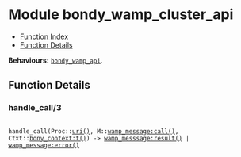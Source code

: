 

# Module bondy_wamp_cluster_api #
* [Function Index](#index)
* [Function Details](#functions)

__Behaviours:__ [`bondy_wamp_api`](bondy_wamp_api.md).

<a name="functions"></a>

## Function Details ##

<a name="handle_call-3"></a>

### handle_call/3 ###

<pre><code>
handle_call(Proc::<a href="#type-uri">uri()</a>, M::<a href="wamp_message.md#type-call">wamp_message:call()</a>, Ctxt::<a href="bony_context.md#type-t">bony_context:t()</a>) -&gt; <a href="wamp_messsage.md#type-result">wamp_messsage:result()</a> | <a href="wamp_message.md#type-error">wamp_message:error()</a>
</code></pre>
<br />

